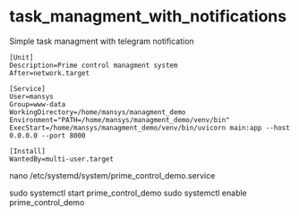 # task_managment_with_notifications
 Simple task managment with telegram notification


```systemd
[Unit]
Description=Prime control managment system
After=network.target

[Service]
User=mansys
Group=www-data
WorkingDirectory=/home/mansys/managment_demo
Environment="PATH=/home/mansys/managment_demo/venv/bin"
ExecStart=/home/mansys/managment_demo/venv/bin/uvicorn main:app --host 0.0.0.0 --port 8000

[Install]
WantedBy=multi-user.target
```

nano /etc/systemd/system/prime_control_demo.service

sudo systemctl start prime_control_demo
sudo systemctl enable prime_control_demo

